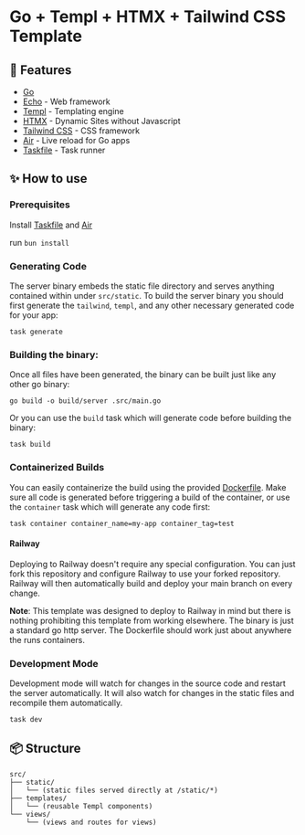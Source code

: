 # Go + Templ + HTMX + Tailwind CSS Template

## 🚀 Features
* [Go](https://golang.org/)
* [Echo](https://echo.labstack.com/) - Web framework
* [Templ](https://templ.guide/) - Templating engine
* [HTMX](https://htmx.org/) - Dynamic Sites without Javascript
* [Tailwind CSS](https://tailwindcss.com/) - CSS framework
* [Air](https://github.com/cosmtrek/air) - Live reload for Go apps
* [Taskfile](https://taskfile.dev/) - Task runner

## ✨ How to use

### Prerequisites
Install [Taskfile](https://taskfile.dev/) and [Air](https://github.com/cosmtrek/air#installation)

run `bun install`

### Generating Code
The server binary embeds the static file directory and serves anything contained within under `src/static`. To build the server
binary you should first generate the `tailwind`, `templ`, and any other necessary generated code for your app:

```
task generate
```

### Building the binary:
Once all files have been generated, the binary can be built just like any other go binary:
```
go build -o build/server .src/main.go
```
Or you can use the `build` task which will generate code before building the binary:
```
task build
```
### Containerized Builds

You can easily containerize the build using the provided [Dockerfile](Dockerfile). Make sure all code is generated before triggering
a build of the container, or use the `container` task which will generate any code first:

```
task container container_name=my-app container_tag=test
```
#### Railway

Deploying to Railway doesn't require any special configuration. You can just fork this repository and configure Railway to use
your forked repository. Railway will then automatically build and deploy your main branch on every change.

**Note**: This template was designed to deploy to Railway in mind but there is nothing prohibiting this template from working
elsewhere. The binary is just a standard go http server. The Dockerfile should work just about anywhere the runs containers.
### Development Mode

Development mode will watch for changes in the source code and restart the server automatically.
It will also watch for changes in the static files and recompile them automatically.
```shell
task dev
```

## 📦 Structure
```
src/
├── static/
│   └── (static files served directly at /static/*)
├── templates/
│   └── (reusable Templ components)
└── views/
    └── (views and routes for views)
```
